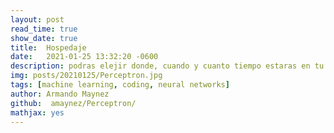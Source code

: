 ```yaml
---
layout: post
read_time: true
show_date: true
title:  Hospedaje
date:   2021-01-25 13:32:20 -0600
description: podras elejir donde, cuando y cuanto tiempo estaras en tu elecccion vacacional  
img: posts/20210125/Perceptron.jpg 
tags: [machine learning, coding, neural networks]
author: Armando Maynez
github:  amaynez/Perceptron/
mathjax: yes
---
```



